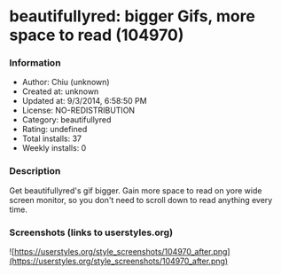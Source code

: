 # beautifullyred: bigger Gifs, more space to read (104970)

### Information
- Author: Chiu (unknown)
- Created at: unknown
- Updated at: 9/3/2014, 6:58:50 PM
- License: NO-REDISTRIBUTION
- Category: beautifullyred
- Rating: undefined
- Total installs: 37
- Weekly installs: 0


### Description
Get beautifullyred's gif bigger.  Gain more space to read on yore wide screen monitor, so you don't need to scroll down to read anything  every time.


### Screenshots (links to userstyles.org)
![https://userstyles.org/style_screenshots/104970_after.png](https://userstyles.org/style_screenshots/104970_after.png)


